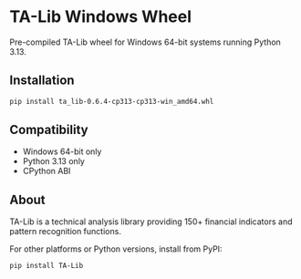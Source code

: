 # TA-Lib Windows Wheel

Pre-compiled TA-Lib wheel for Windows 64-bit systems running Python 3.13.

## Installation

```bash
pip install ta_lib-0.6.4-cp313-cp313-win_amd64.whl
```

## Compatibility

- Windows 64-bit only
- Python 3.13 only
- CPython ABI

## About

TA-Lib is a technical analysis library providing 150+ financial indicators and pattern recognition functions.

For other platforms or Python versions, install from PyPI:
```bash
pip install TA-Lib
```
```